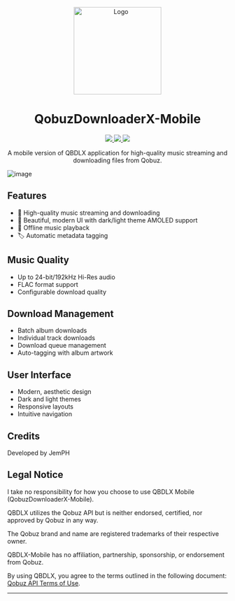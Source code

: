 <p align="center">
  <img src="https://raw.githubusercontent.com/JemPH/QobuzDownloaderX-Mobile/refs/heads/main/assets/qbdlx-mobile-logo.png" alt="Logo" width="200" height="200"/>
</p>

<h1 align="center">QobuzDownloaderX-Mobile</h1>

<p align="center">
  <a href="https://t.me/JemPH/"> 
    <img
      src="https://img.shields.io/badge/TELEGRAM-blue.svg?style=for-the-badge&logo=telegram&logoColor=white&labelColor=000000&logoWidth=20">
  </a>
  <a href="https://raw.githubusercontent.com/JemPH/Apple-Music-Downloader-Browser/main/apple-music-downloader.user.js"> 
    <img
      src="https://img.shields.io/badge/GITHUB-grey.svg?style=for-the-badge&logo=github&logoColor=white&labelColor=000000&logoWidth=20">
   </a>
  <a href="https://phcorner.net/members/jemph.1522390/"> 
    <img
      src="https://img.shields.io/badge/PH-PHCORNER-red.svg?style=for-the-badge&logo=&logoColor=white&labelColor=000000&logoWidth=20">
  </a>
</p>

<p align="center">
  A mobile version of QBDLX application for high-quality music streaming and downloading files from Qobuz.
</p>
<p align="left">
  <img src="https://raw.githubusercontent.com/JemPH/QobuzDownloaderX-Mobile/refs/heads/main/assets/preview.png" alt="image"/>
</p>

## Features

- 🎵 High-quality music streaming and downloading
- 🎨 Beautiful, modern UI with dark/light theme AMOLED support
- 💾 Offline music playback
- 🏷️ Automatic metadata tagging

## Music Quality
- Up to 24-bit/192kHz Hi-Res audio
- FLAC format support
- Configurable download quality

## Download Management
- Batch album downloads
- Individual track downloads
- Download queue management
- Auto-tagging with album artwork

## User Interface
- Modern, aesthetic design
- Dark and light themes
- Responsive layouts
- Intuitive navigation

## Credits

Developed by JemPH

## Legal Notice
I take no responsibility for how you choose to use QBDLX Mobile (QobuzDownloaderX-Mobile).

QBDLX utilizes the Qobuz API but is neither endorsed, certified, nor approved by Qobuz in any way.

The Qobuz brand and name are registered trademarks of their respective owner.

QBDLX-Mobile has no affiliation, partnership, sponsorship, or endorsement from Qobuz.

By using QBDLX, you agree to the terms outlined in the following document: [Qobuz API Terms of Use](http://static.qobuz.com/apps/api/QobuzAPI-TermsofUse.pdf).

---





